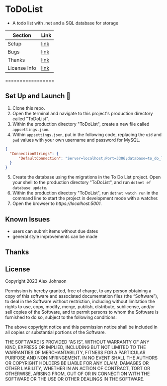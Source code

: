 # ToDoList
* A todo list with .net and a SQL database for storage

| Section      | Link |
| ----------- | ----------- |
| Setup      | [link](##set-up-and-launch)      |
| Bugs   | [link](##known-issues)        |
| Thanks   | [link](##thanks)        |
| License Info   | [link](##license)        |

=================

## Set Up and Launch 🚀

1. Clone this repo.
2. Open the terminal and navigate to this project's production directory called "ToDoList".
3. Within the production directory "ToDoList", create a new file called `appsettings.json`.
4. Within `appsettings.json`, put in the following code, replacing the `uid` and `pwd` values with your own username and password for MySQL.

```json
{
  "ConnectionStrings": {
      "DefaultConnection": "Server=localhost;Port=3306;database=to_do_list_with_many_to_many;uid=[your account];pwd=[your password];"
  }
}
```

5. Create the database using the migrations in the To Do List project. Open your shell to the production directory "ToDoList", and run `dotnet ef database update`. 
6. Within the production directory "ToDoList", run `dotnet watch run` in the command line to start the project in development mode with a watcher.
7. Open the browser to _https://localhost:5001_.

## Known Issues
- users can submit items without due dates
- general style improvements can be made

## Thanks

## License
Copyright 2023 Alex Johnson

Permission is hereby granted, free of charge, to any person obtaining a copy of this software and associated documentation files (the “Software”), to deal in the Software without restriction, including without limitation the rights to use, copy, modify, merge, publish, distribute, sublicense, and/or sell copies of the Software, and to permit persons to whom the Software is furnished to do so, subject to the following conditions:

The above copyright notice and this permission notice shall be included in all copies or substantial portions of the Software.

THE SOFTWARE IS PROVIDED “AS IS”, WITHOUT WARRANTY OF ANY KIND, EXPRESS OR IMPLIED, INCLUDING BUT NOT LIMITED TO THE WARRANTIES OF MERCHANTABILITY, FITNESS FOR A PARTICULAR PURPOSE AND NONINFRINGEMENT. IN NO EVENT SHALL THE AUTHORS OR COPYRIGHT HOLDERS BE LIABLE FOR ANY CLAIM, DAMAGES OR OTHER LIABILITY, WHETHER IN AN ACTION OF CONTRACT, TORT OR OTHERWISE, ARISING FROM, OUT OF OR IN CONNECTION WITH THE SOFTWARE OR THE USE OR OTHER DEALINGS IN THE SOFTWARE.
